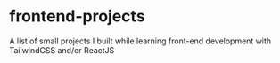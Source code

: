 # frontend-projects
A list of small projects I built while learning front-end development with TailwindCSS and/or ReactJS
